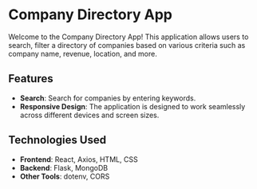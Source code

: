 # Company Directory App

Welcome to the Company Directory App! This application allows users to search, filter a directory of companies based on various criteria such as company name, revenue, location, and more.

## Features

- **Search**: Search for companies by entering keywords.
- **Responsive Design**: The application is designed to work seamlessly across different devices and screen sizes.

## Technologies Used

- **Frontend**: React, Axios, HTML, CSS
- **Backend**: Flask, MongoDB
- **Other Tools**: dotenv, CORS

